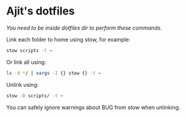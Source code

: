 # Ajit's dotfiles

_You need to be inside dotfiles dir to perform these commands._

Link each folder to home using stow, for example:

```sh
stow scripts -t ~
```

Or link all using:

```sh
ls -d */ | xargs -I {} stow {} -t ~
```

Unlink using:

```sh
stow -D scripts/ -t ~
```

You can safely ignore warnings about BUG from stow when unlinking.

